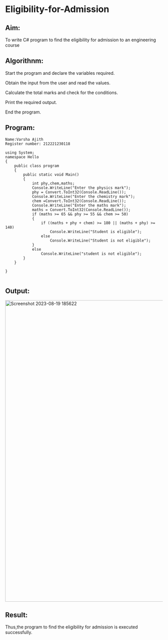 # Eligibility-for-Admission

## Aim:
To write C# program to find the eligibility for admission to an engineering course

## Algorithnm:
Start the program and declare the variables required.

Obtain the input from the user and read the values.

Calculate the total marks and check for the conditions.

Print the required output.

End the program.
## Program:
```
Name:Varsha Ajith
Register number: 212221230118
```
```
using System;
namespace Hello
{
    public class program
    {
        public static void Main()
        {
            int phy,chem,maths;
            Console.WriteLine("Enter the physics mark");
            phy = Convert.ToInt32(Console.ReadLine());
            Console.WriteLine("Enter the chemistry mark");
            chem =Convert.ToInt32(Console.ReadLine());
            Console.WriteLine("Enter the maths mark");
            maths = Convert.ToInt32(Console.ReadLine());
            if (maths >= 65 && phy >= 55 && chem >= 50)
            {
                if ((maths + phy + chem) >= 180 || (maths + phy) >= 140)
                    Console.WriteLine("Student is eligible");
                else
                    Console.WriteLine("Student is not eligible");
            }
            else
                Console.WriteLine("student is not eligible");
        }
    }

}


```


## Output:

<img width="960" alt="Screenshot 2023-08-19 185622" src="https://github.com/VarshaAjith1110/Eligibility-for-Admission/assets/94222288/75228584-314d-480f-a44e-51dc6bf34bcf">


## Result:
Thus,the program to find the eligibility for admission is executed successfully.
